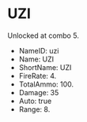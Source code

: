 # UZI
Unlocked at combo 5.
- NameID: uzi
- Name: UZI
- ShortName: UZI
- FireRate: 4.
- TotalAmmo: 100.
- Damage: 35
- Auto: true
- Range: 8.
